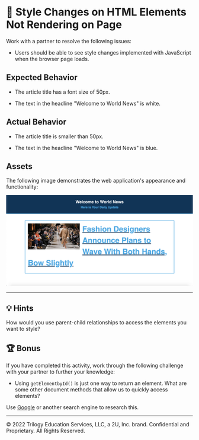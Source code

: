 # 🐛 Style Changes on HTML Elements Not Rendering on Page

Work with a partner to resolve the following issues:

* Users should be able to see style changes implemented with JavaScript when the browser page loads.

## Expected Behavior

* The article title has a font size of 50px.

* The text in the headline "Welcome to World News" is white. 

## Actual Behavior

* The article title is smaller than 50px.

* The text in the headline "Welcome to World News" is blue. 

## Assets 

The following image demonstrates the web application's appearance and functionality:

![On the World News webpage, "Welcome to World News" appears in white text, and the article title is larger than the webpage title.](images/01-screenshot.png)

---

## 💡 Hints

How would you use parent-child relationships to access the elements you want to style? 

## 🏆 Bonus

If you have completed this activity, work through the following challenge with your partner to further your knowledge:

* Using `getElementbyId()` is just one way to return an element. What are some other document methods that allow us to quickly access elements?  

Use [Google](https://www.google.com) or another search engine to research this.

---
© 2022 Trilogy Education Services, LLC, a 2U, Inc. brand. Confidential and Proprietary. All Rights Reserved.
